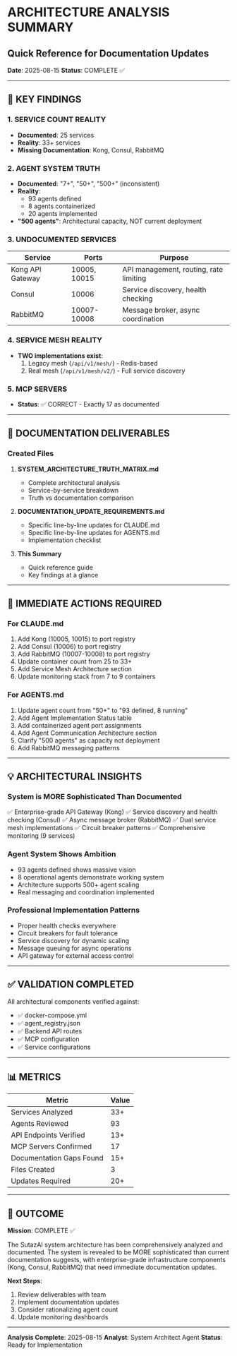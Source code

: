 # ARCHITECTURE ANALYSIS SUMMARY
## Quick Reference for Documentation Updates
**Date**: 2025-08-15
**Status**: COMPLETE ✅

---

## 🎯 KEY FINDINGS

### 1. SERVICE COUNT REALITY
- **Documented**: 25 services
- **Reality**: 33+ services
- **Missing Documentation**: Kong, Consul, RabbitMQ

### 2. AGENT SYSTEM TRUTH
- **Documented**: "7+", "50+", "500+" (inconsistent)
- **Reality**: 
  - 93 agents defined
  - 8 agents containerized
  - 20 agents implemented
- **"500 agents"**: Architectural capacity, NOT current deployment

### 3. UNDOCUMENTED SERVICES
| Service | Ports | Purpose |
|---------|-------|---------|
| Kong API Gateway | 10005, 10015 | API management, routing, rate limiting |
| Consul | 10006 | Service discovery, health checking |
| RabbitMQ | 10007-10008 | Message broker, async coordination |

### 4. SERVICE MESH REALITY
- **TWO implementations exist**:
  1. Legacy mesh (`/api/v1/mesh/`) - Redis-based
  2. Real mesh (`/api/v1/mesh/v2/`) - Full service discovery

### 5. MCP SERVERS
- **Status**: ✅ CORRECT - Exactly 17 as documented

---

## 📝 DOCUMENTATION DELIVERABLES

### Created Files
1. **SYSTEM_ARCHITECTURE_TRUTH_MATRIX.md**
   - Complete architectural analysis
   - Service-by-service breakdown
   - Truth vs documentation comparison

2. **DOCUMENTATION_UPDATE_REQUIREMENTS.md**
   - Specific line-by-line updates for CLAUDE.md
   - Specific line-by-line updates for AGENTS.md
   - Implementation checklist

3. **This Summary**
   - Quick reference guide
   - Key findings at a glance

---

## 🚀 IMMEDIATE ACTIONS REQUIRED

### For CLAUDE.md
1. Add Kong (10005, 10015) to port registry
2. Add Consul (10006) to port registry
3. Add RabbitMQ (10007-10008) to port registry
4. Update container count from 25 to 33+
5. Add Service Mesh Architecture section
6. Update monitoring stack from 7 to 9 containers

### For AGENTS.md
1. Update agent count from "50+" to "93 defined, 8 running"
2. Add Agent Implementation Status table
3. Add containerized agent port assignments
4. Add Agent Communication Architecture section
5. Clarify "500 agents" as capacity not deployment
6. Add RabbitMQ messaging patterns

---

## 💡 ARCHITECTURAL INSIGHTS

### System is MORE Sophisticated Than Documented
✅ Enterprise-grade API Gateway (Kong)
✅ Service discovery and health checking (Consul)
✅ Async message broker (RabbitMQ)
✅ Dual service mesh implementations
✅ Circuit breaker patterns
✅ Comprehensive monitoring (9 services)

### Agent System Shows Ambition
- 93 agents defined shows massive vision
- 8 operational agents demonstrate working system
- Architecture supports 500+ agent scaling
- Real messaging and coordination implemented

### Professional Implementation Patterns
- Proper health checks everywhere
- Circuit breakers for fault tolerance
- Service discovery for dynamic scaling
- Message queuing for async operations
- API gateway for external access control

---

## ✅ VALIDATION COMPLETED

All architectural components verified against:
- ✅ docker-compose.yml
- ✅ agent_registry.json
- ✅ Backend API routes
- ✅ MCP configuration
- ✅ Service configurations

---

## 📊 METRICS

| Metric | Value |
|--------|-------|
| Services Analyzed | 33+ |
| Agents Reviewed | 93 |
| API Endpoints Verified | 13+ |
| MCP Servers Confirmed | 17 |
| Documentation Gaps Found | 15+ |
| Files Created | 3 |
| Updates Required | 20+ |

---

## 🎯 OUTCOME

**Mission**: COMPLETE ✅

The SutazAI system architecture has been comprehensively analyzed and documented. The system is revealed to be MORE sophisticated than current documentation suggests, with enterprise-grade infrastructure components (Kong, Consul, RabbitMQ) that need immediate documentation updates.

**Next Steps**: 
1. Review deliverables with team
2. Implement documentation updates
3. Consider rationalizing agent count
4. Update monitoring dashboards

---

**Analysis Complete**: 2025-08-15
**Analyst**: System Architect Agent
**Status**: Ready for Implementation